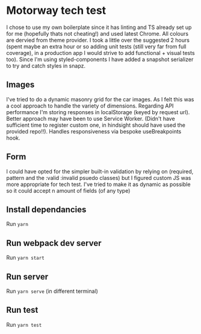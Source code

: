 # Motorway tech test

I chose to use my own boilerplate since it has linting and TS already set up for me (hopefully thats not cheating!) and used latest Chrome. All colours are dervied from theme provider. I took a little over the suggested 2 hours (spent maybe an extra hour or so adding unit tests (still very far from full coverage), in a production app I would strive to add functional + visual tests too). Since I'm using styled-components I have added a snapshot serializer to try and catch styles in snapz.

## Images
I've tried to do a dynamic masonry grid for the car images. As I felt this was a cool approach to handle the variety of dimensions. Regarding API performance I'm storing responses in localStorage (keyed by request url). Better approach may have been to use Service Worker. (Didn't have sufficient time to register custom one, in hindsight should have used the provided repo!!). Handles responsiveness via bespoke useBreakpoints hook.

## Form
I could have opted for the simpler built-in validation by relying on (required, pattern and the :valid :invalid psuedo classes) but I figured custom JS was more appropriate for tech test. I've tried to make it as dynamic as possible so it could accept n amount of fields (of any type)

## Install dependancies
Run `yarn`

## Run webpack dev server
Run `yarn start`

## Run server
Run `yarn serve` (in different terminal)

## Run test
Run `yarn test`